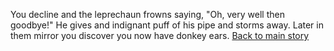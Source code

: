 You decline and the leprechaun frowns saying,
"Oh, very well then goodbye!" He gives and indignant
puff of his pipe and storms away.
Later in them mirror you discover you now have donkey ears.
[Back to main story](../marshmallow.md)

